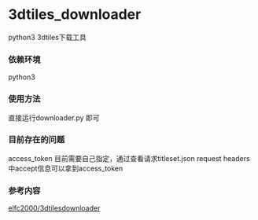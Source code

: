 # 3dtiles_downloader
python3 3dtiles下载工具

### 依赖环境
python3

### 使用方法
直接运行downloader.py 即可

### 目前存在的问题
access_token 目前需要自己指定，通过查看请求titleset.json request headers 中accept信息可以拿到access_token

### 参考内容
[elfc2000/3dtilesdownloader](https://github.com/elfc2000/3dtilesdownloader)
